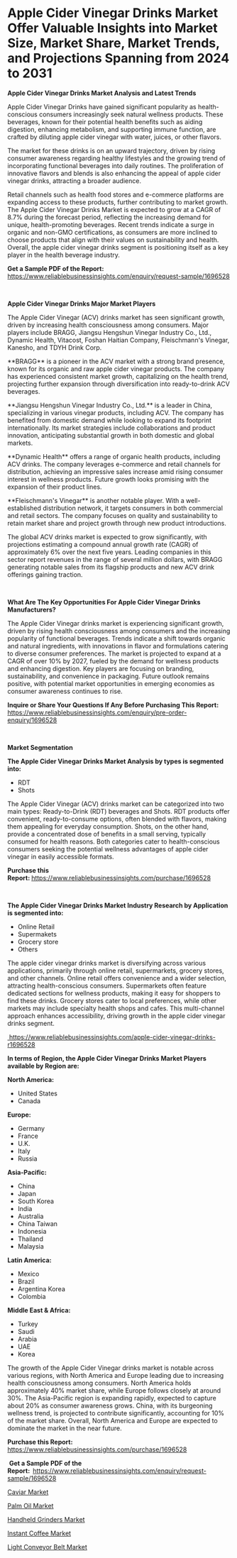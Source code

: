 <p><h1>Apple Cider Vinegar Drinks Market Offer Valuable Insights into Market Size, Market Share, Market Trends, and Projections Spanning from 2024 to 2031</h1></p><p><strong>Apple Cider Vinegar Drinks Market Analysis and Latest Trends</strong></p>
<p><p>Apple Cider Vinegar Drinks have gained significant popularity as health-conscious consumers increasingly seek natural wellness products. These beverages, known for their potential health benefits such as aiding digestion, enhancing metabolism, and supporting immune function, are crafted by diluting apple cider vinegar with water, juices, or other flavors. </p><p>The market for these drinks is on an upward trajectory, driven by rising consumer awareness regarding healthy lifestyles and the growing trend of incorporating functional beverages into daily routines. The proliferation of innovative flavors and blends is also enhancing the appeal of apple cider vinegar drinks, attracting a broader audience. </p><p>Retail channels such as health food stores and e-commerce platforms are expanding access to these products, further contributing to market growth. The Apple Cider Vinegar Drinks Market is expected to grow at a CAGR of 8.7% during the forecast period, reflecting the increasing demand for unique, health-promoting beverages. Recent trends indicate a surge in organic and non-GMO certifications, as consumers are more inclined to choose products that align with their values on sustainability and health. Overall, the apple cider vinegar drinks segment is positioning itself as a key player in the health beverage industry.</p></p>
<p><strong>Get a Sample PDF of the Report:&nbsp;</strong> <a href="https://www.reliablebusinessinsights.com/enquiry/request-sample/1696528?utm_campaign=1781&utm_medium=2&utm_source=Github&utm_content=ia&utm_term=20102024&utm_id=apple-cider-vinegar-drinks">https://www.reliablebusinessinsights.com/enquiry/request-sample/1696528</a></p>
<p>&nbsp;</p>
<p><strong>Apple Cider Vinegar Drinks Major Market Players</strong></p>
<p><p>The Apple Cider Vinegar (ACV) drinks market has seen significant growth, driven by increasing health consciousness among consumers. Major players include BRAGG, Jiangsu Hengshun Vinegar Industry Co., Ltd., Dynamic Health, Vitacost, Foshan Haitian Company, Fleischmann's Vinegar, Kanesho, and TDYH Drink Corp.</p><p>**BRAGG** is a pioneer in the ACV market with a strong brand presence, known for its organic and raw apple cider vinegar products. The company has experienced consistent market growth, capitalizing on the health trend, projecting further expansion through diversification into ready-to-drink ACV beverages.</p><p>**Jiangsu Hengshun Vinegar Industry Co., Ltd.** is a leader in China, specializing in various vinegar products, including ACV. The company has benefited from domestic demand while looking to expand its footprint internationally. Its market strategies include collaborations and product innovation, anticipating substantial growth in both domestic and global markets.</p><p>**Dynamic Health** offers a range of organic health products, including ACV drinks. The company leverages e-commerce and retail channels for distribution, achieving an impressive sales increase amid rising consumer interest in wellness products. Future growth looks promising with the expansion of their product lines.</p><p>**Fleischmann's Vinegar** is another notable player. With a well-established distribution network, it targets consumers in both commercial and retail sectors. The company focuses on quality and sustainability to retain market share and project growth through new product introductions.</p><p>The global ACV drinks market is expected to grow significantly, with projections estimating a compound annual growth rate (CAGR) of approximately 6% over the next five years. Leading companies in this sector report revenues in the range of several million dollars, with BRAGG generating notable sales from its flagship products and new ACV drink offerings gaining traction.</p></p>
<p>&nbsp;</p>
<p><strong>What Are The Key Opportunities For Apple Cider Vinegar Drinks Manufacturers?</strong></p>
<p><p>The Apple Cider Vinegar drinks market is experiencing significant growth, driven by rising health consciousness among consumers and the increasing popularity of functional beverages. Trends indicate a shift towards organic and natural ingredients, with innovations in flavor and formulations catering to diverse consumer preferences. The market is projected to expand at a CAGR of over 10% by 2027, fueled by the demand for wellness products and enhancing digestion. Key players are focusing on branding, sustainability, and convenience in packaging. Future outlook remains positive, with potential market opportunities in emerging economies as consumer awareness continues to rise.</p></p>
<p><strong>Inquire or Share Your Questions If Any Before Purchasing This Report:</strong> <a href="https://www.reliablebusinessinsights.com/enquiry/pre-order-enquiry/1696528?utm_campaign=1781&utm_medium=2&utm_source=Github&utm_content=ia&utm_term=20102024&utm_id=apple-cider-vinegar-drinks">https://www.reliablebusinessinsights.com/enquiry/pre-order-enquiry/1696528</a></p>
<p>&nbsp;</p>
<p><strong>Market Segmentation</strong></p>
<p><strong>The Apple Cider Vinegar Drinks Market Analysis by types is segmented into:</strong></p>
<p><ul><li>RDT</li><li>Shots</li></ul></p>
<p><p>The Apple Cider Vinegar (ACV) drinks market can be categorized into two main types: Ready-to-Drink (RDT) beverages and Shots. RDT products offer convenient, ready-to-consume options, often blended with flavors, making them appealing for everyday consumption. Shots, on the other hand, provide a concentrated dose of benefits in a small serving, typically consumed for health reasons. Both categories cater to health-conscious consumers seeking the potential wellness advantages of apple cider vinegar in easily accessible formats.</p></p>
<p><strong>Purchase this Report:&nbsp;</strong><a href="https://www.reliablebusinessinsights.com/purchase/1696528?utm_campaign=1781&utm_medium=2&utm_source=Github&utm_content=ia&utm_term=20102024&utm_id=apple-cider-vinegar-drinks">https://www.reliablebusinessinsights.com/purchase/1696528</a></p>
<p>&nbsp;</p>
<p><strong>The Apple Cider Vinegar Drinks Market Industry Research by Application is segmented into:</strong></p>
<p><ul><li>Online Retail</li><li>Supermakets</li><li>Grocery store</li><li>Others</li></ul></p>
<p><p>The apple cider vinegar drinks market is diversifying across various applications, primarily through online retail, supermarkets, grocery stores, and other channels. Online retail offers convenience and a wider selection, attracting health-conscious consumers. Supermarkets often feature dedicated sections for wellness products, making it easy for shoppers to find these drinks. Grocery stores cater to local preferences, while other markets may include specialty health shops and cafes. This multi-channel approach enhances accessibility, driving growth in the apple cider vinegar drinks segment.</p></p>
<p><a href="https://www.reliablebusinessinsights.com/apple-cider-vinegar-drinks-r1696528?utm_campaign=1781&utm_medium=2&utm_source=Github&utm_content=ia&utm_term=20102024&utm_id=apple-cider-vinegar-drinks">&nbsp;https://www.reliablebusinessinsights.com/apple-cider-vinegar-drinks-r1696528</a></p>
<p><strong>In terms of Region, the Apple Cider Vinegar Drinks Market Players available by Region are:</strong></p>
<p>
    <p> <strong> North America: </strong>
        <ul>
            <li>United States</li>
            <li>Canada</li>
        </ul>
        </p> 
    <p> <strong> Europe: </strong>
        <ul>
            <li>Germany</li>
            <li>France</li>
            <li>U.K.</li>
            <li>Italy</li>
            <li>Russia</li>
        </ul>
        </p> 
    <p> <strong> Asia-Pacific: </strong>
        <ul>
            <li>China</li>
            <li>Japan</li>
            <li>South Korea</li>
            <li>India</li>
            <li>Australia</li>
            <li>China Taiwan</li>
            <li>Indonesia</li>
            <li>Thailand</li>
            <li>Malaysia</li>
        </ul>
        </p> 
    <p> <strong> Latin America: </strong>
        <ul>
            <li>Mexico</li>
            <li>Brazil</li>
            <li>Argentina Korea</li>
            <li>Colombia</li>
        </ul>
        </p> 
    <p> <strong> Middle East & Africa: </strong>
        <ul>
            <li>Turkey</li>
            <li>Saudi</li>
            <li>Arabia</li>
            <li>UAE</li>
            <li>Korea</li>
        </ul>
    </p>
    </p>
<p><p>The growth of the Apple Cider Vinegar drinks market is notable across various regions, with North America and Europe leading due to increasing health consciousness among consumers. North America holds approximately 40% market share, while Europe follows closely at around 30%. The Asia-Pacific region is expanding rapidly, expected to capture about 20% as consumer awareness grows. China, with its burgeoning wellness trend, is projected to contribute significantly, accounting for 10% of the market share. Overall, North America and Europe are expected to dominate the market in the near future.</p></p>
<p><strong>Purchase this Report: </strong><a href="https://www.reliablebusinessinsights.com/purchase/1696528?utm_campaign=1781&utm_medium=2&utm_source=Github&utm_content=ia&utm_term=20102024&utm_id=apple-cider-vinegar-drinks">https://www.reliablebusinessinsights.com/purchase/1696528</a></p>
<p>&nbsp;<strong>Get a Sample PDF of the Report:&nbsp;&nbsp;</strong><a href="https://www.reliablebusinessinsights.com/enquiry/request-sample/1696528?utm_campaign=1781&utm_medium=2&utm_source=Github&utm_content=ia&utm_term=20102024&utm_id=apple-cider-vinegar-drinks">https://www.reliablebusinessinsights.com/enquiry/request-sample/1696528</a></p>
<p><strong></strong></p>
<p><p><a href="https://www.linkedin.com/pulse/future-trends-global-caviar-market-insights-analysis-from-2024-wa4nf?utm_campaign=1781&utm_medium=2&utm_source=Github&utm_content=ia&utm_term=20102024&utm_id=apple-cider-vinegar-drinks">Caviar Market</a></p><p><a href="https://www.linkedin.com/pulse/regional-adaptations-global-palm-oil-market-trends-overview-2024-uhwif?utm_campaign=1781&utm_medium=2&utm_source=Github&utm_content=ia&utm_term=20102024&utm_id=apple-cider-vinegar-drinks">Palm Oil Market</a></p><p><a href="https://www.linkedin.com/pulse/handheld-grinders-market-evolution-future-outlook-forecasting-wetlf?utm_campaign=1781&utm_medium=2&utm_source=Github&utm_content=ia&utm_term=20102024&utm_id=apple-cider-vinegar-drinks">Handheld Grinders Market</a></p><p><a href="https://www.linkedin.com/pulse/instant-coffee-market-maturity-analysis-regional-disparities-luoef?utm_campaign=1781&utm_medium=2&utm_source=Github&utm_content=ia&utm_term=20102024&utm_id=apple-cider-vinegar-drinks">Instant Coffee Market</a></p><p><a href="https://www.linkedin.com/pulse/evolution-light-conveyor-belt-market-key-shifts-from-2024-2031-umfmc?utm_campaign=1781&utm_medium=2&utm_source=Github&utm_content=ia&utm_term=20102024&utm_id=apple-cider-vinegar-drinks">Light Conveyor Belt Market</a></p></p>